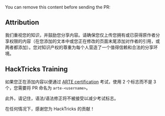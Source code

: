 You can remove this content before sending the PR:

## Attribution
我们重视您的知识，并鼓励您分享内容。请确保您仅上传您拥有或已获得原作者分享权限的内容（在您添加的文本中或您正在修改的页面末尾添加对作者的引用，或两者都添加）。您对知识产权的尊重为每个人营造了一个值得信赖和合法的分享环境。

## HackTricks Training
如果您正在添加内容以便通过 [ARTE certification](https://training.hacktricks.xyz/courses/arte) 考试，使用 2 个标志而不是 3 个，您需要将 PR 命名为 `arte-<username>`。

此外，请记住，语法/语法修正将不被接受以减少考试标志。

在任何情况下，感谢您为 HackTricks 的贡献！
